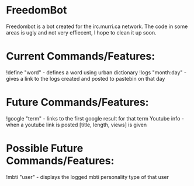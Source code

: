 FreedomBot
==========

Freedombot is a bot created for the irc.murri.ca network. The code in some areas is ugly and not very effiecent, I hope to clean it up soon.


Current Commands/Features:
===================================
!define "word" - defines a word using urban dictionary 
!logs "month:day" - gives a link to the logs created and posted to pastebin on that day


Future Commands/Features:
===================================
!google "term" - links to the first google result for that term
Youtube info - when a youtube link is posted [title, length, views] is given 


Possible Future Commands/Features:
===================================
!mbti "user" - displays the logged mbti personality type of that user

